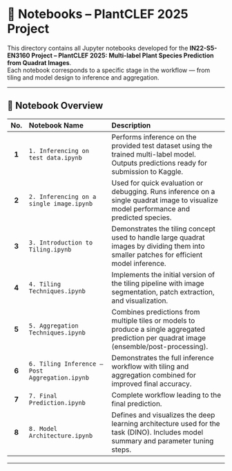 # 🌿 Notebooks – PlantCLEF 2025 Project

This directory contains all Jupyter notebooks developed for the **IN22-S5-EN3160 Project – PlantCLEF 2025: Multi-label Plant Species Prediction from Quadrat Images**.  
Each notebook corresponds to a specific stage in the workflow — from tiling and model design to inference and aggregation.

---

## 📁 Notebook Overview

| No. | Notebook Name | Description |
|:---:|:----------------------------|:----------------------------|
| **1** | `1. Inferencing on test data.ipynb` | Performs inference on the provided test dataset using the trained multi-label model. Outputs predictions ready for submission to Kaggle. |
| **2** | `2. Inferencing on a single image.ipynb` | Used for quick evaluation or debugging. Runs inference on a single quadrat image to visualize model performance and predicted species. |
| **3** | `3. Introduction to Tiling.ipynb` | Demonstrates the tiling concept used to handle large quadrat images by dividing them into smaller patches for efficient model inference. |
| **4** | `4. Tiling Techniques.ipynb` | Implements the initial version of the tiling pipeline with image segmentation, patch extraction, and visualization. |
| **5** | `5. Aggregation Techniques.ipynb` | Combines predictions from multiple tiles or models to produce a single aggregated prediction per quadrat image (ensemble/post-processing). |
| **6** | `6. Tiling Inference – Post Aggregation.ipynb` | Demonstrates the full inference workflow with tiling and aggregation combined for improved final accuracy. |
| **7** | `7. Final Prediction.ipynb` | Complete workflow leading to the final prediction. |
| **8** | `8. Model Architecture.ipynb` | Defines and visualizes the deep learning architecture used for the task (DINO). Includes model summary and parameter tuning steps. |

---


